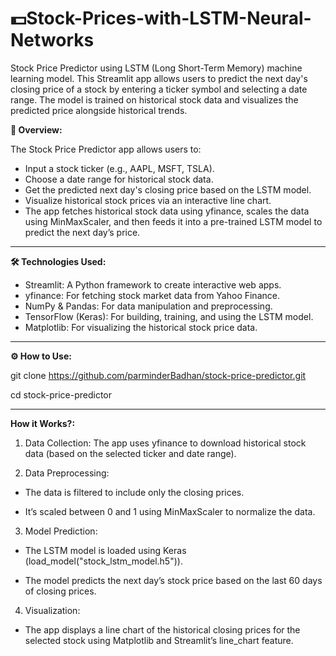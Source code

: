 # 💵Stock-Prices-with-LSTM-Neural-Networks
Stock Price Predictor using LSTM (Long Short-Term Memory) machine learning model. This Streamlit app allows users to predict the next day's closing price of a stock by entering a ticker symbol and selecting a date range. The model is trained on historical stock data and visualizes the predicted price alongside historical trends.


**🚀 Overview:**

The Stock Price Predictor app allows users to:
- Input a stock ticker (e.g., AAPL, MSFT, TSLA).
- Choose a date range for historical stock data.
- Get the predicted next day's closing price based on the LSTM model.
- Visualize historical stock prices via an interactive line chart.
- The app fetches historical stock data using yfinance, scales the data using MinMaxScaler, and then feeds it into a pre-trained LSTM model to predict the next day’s price.
-------------------------------------------------

**🛠️ Technologies Used:**

- Streamlit: A Python framework to create interactive web apps.
- yfinance: For fetching stock market data from Yahoo Finance.
- NumPy & Pandas: For data manipulation and preprocessing.
- TensorFlow (Keras): For building, training, and using the LSTM model.
- Matplotlib: For visualizing the historical stock price data.

-------------------------------------------------

**⚙️ How to Use:**

git clone https://github.com/parminderBadhan/stock-price-predictor.git

cd stock-price-predictor

-------------------------------------------------

**How it Works?:**
1) Data Collection: The app uses yfinance to download historical stock data (based on the selected ticker and date range).

2) Data Preprocessing:

  - The data is filtered to include only the closing prices.

  - It’s scaled between 0 and 1 using MinMaxScaler to normalize the data.

3) Model Prediction:

- The LSTM model is loaded using Keras (load_model("stock_lstm_model.h5")).

- The model predicts the next day’s stock price based on the last 60 days of closing prices.

4) Visualization:

- The app displays a line chart of the historical closing prices for the selected stock using Matplotlib and Streamlit’s line_chart feature.


